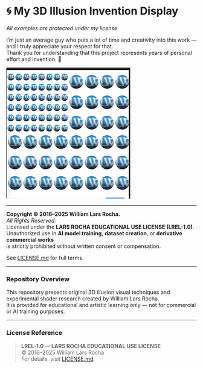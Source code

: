 # 🌀 My 3D Illusion Invention Display  
_All examples are protected under my license._

I’m just an average guy who puts a lot of time and creativity into this work — and I truly appreciate your respect for that.  
Thank you for understanding that this project represents years of personal effort and invention. 🙏  

![LREL Copyright Banner](background-mycopyrightlrelsmall.png)

---

**Copyright © 2016–2025 William Lars Rocha.**  
_All Rights Reserved._  
Licensed under the **LARS ROCHA EDUCATIONAL USE LICENSE (LREL-1.0)**.  
Unauthorized use in **AI model training**, **dataset creation**, or **derivative commercial works**  
is strictly prohibited without written consent or compensation.  

See [LICENSE.md](LICENSE.md) for full terms.

---

### Repository Overview
This repository presents original 3D illusion visual techniques and experimental shader research created by William Lars Rocha.  
It is provided for educational and artistic learning only — not for commercial or AI training purposes.  

---

### License Reference
> **LREL-1.0 — LARS ROCHA EDUCATIONAL USE LICENSE**  
> © 2016–2025 William Lars Rocha  
> For details, visit [LICENSE.md](LICENSE.md).

